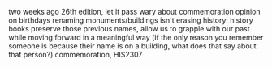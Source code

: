 two weeks ago 26th edition, let it pass
wary about commemoration
opinion on birthdays
renaming monuments/buildings isn't erasing history: history books preserve those
previous names, allow us to grapple with our past while moving forward in a
meaningful way (if the only reason you remember someone is because their name
is on a building, what does that say about that person?)
commemoration, HIS2307

